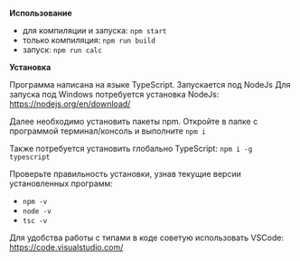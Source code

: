 **Использование**
- для компиляции и запуска: `npm start`
- только компиляция: `npm run build`
- запуск: `npm run calc`

**Установка**

Программа написана на языке TypeScript. Запускается под NodeJs
Для запуска под Windows потребуется установка NodeJs: https://nodejs.org/en/download/

Далее необходимо установить пакеты npm.
Откройте в папке с программой терминал/консоль и выполните `npm i`

Также потребуется установить глобально TypeScript: `npm i -g typescript`

Проверьте правильность установки, узнав текущие версии установленных программ:
- `npm -v`
- `node -v`
- `tsc -v`

Для удобства работы с типами в коде советую использовать VSCode:
https://code.visualstudio.com/
